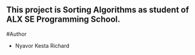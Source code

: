 ## This project is Sorting Algorithms  as student of ALX SE Programming School.

#Author
<ul>
	<li>Nyavor Kesta Richard</li>
</ul>
